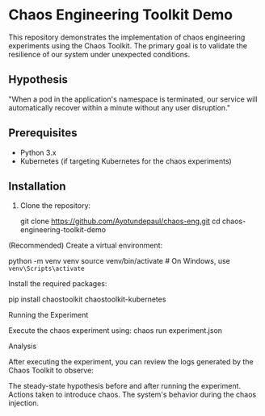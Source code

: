 # Chaos Engineering Toolkit Demo

This repository demonstrates the implementation of chaos engineering experiments using the Chaos Toolkit. The primary goal is to validate the resilience of our system under unexpected conditions.

## Hypothesis

"When a pod in the application's namespace is terminated, our service will automatically recover within a minute without any user disruption."

## Prerequisites

- Python 3.x
- Kubernetes (if targeting Kubernetes for the chaos experiments)

## Installation

1. Clone the repository:

   git clone https://github.com/Ayotundepaul/chaos-eng.git
   cd chaos-engineering-toolkit-demo


(Recommended) Create a virtual environment:

python -m venv venv
source venv/bin/activate   # On Windows, use `venv\Scripts\activate`

Install the required packages:

pip install chaostoolkit chaostoolkit-kubernetes


Running the Experiment

Execute the chaos experiment using:
chaos run experiment.json

Analysis

After executing the experiment, you can review the logs generated by the Chaos Toolkit to observe:

The steady-state hypothesis before and after running the experiment.
Actions taken to introduce chaos.
The system's behavior during the chaos injection.
